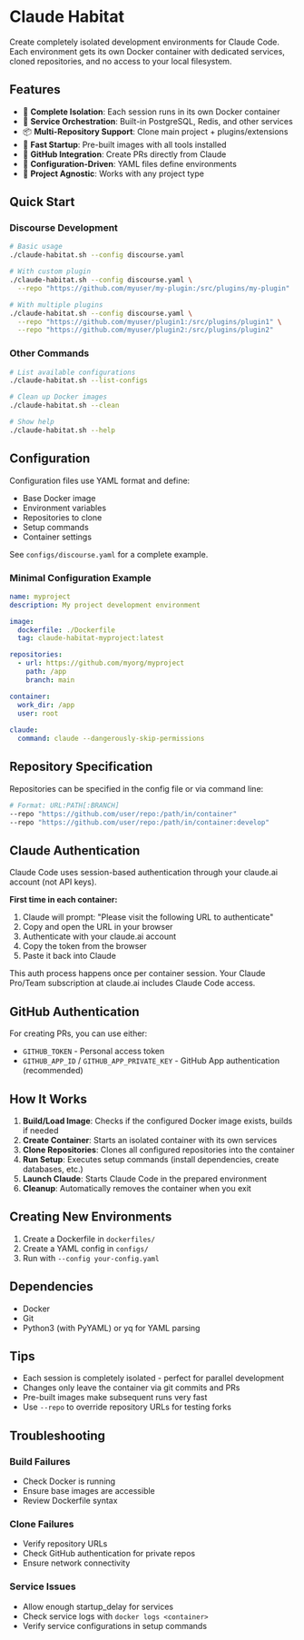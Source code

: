 # Claude Habitat

Create completely isolated development environments for Claude Code. Each environment gets its own Docker container with dedicated services, cloned repositories, and no access to your local filesystem.

## Features

- 🐳 **Complete Isolation**: Each session runs in its own Docker container
- 🔧 **Service Orchestration**: Built-in PostgreSQL, Redis, and other services
- 📦 **Multi-Repository Support**: Clone main project + plugins/extensions
- 🚀 **Fast Startup**: Pre-built images with all tools installed
- 🔐 **GitHub Integration**: Create PRs directly from Claude
- 📝 **Configuration-Driven**: YAML files define environments
- 🎯 **Project Agnostic**: Works with any project type

## Quick Start

### Discourse Development

```bash
# Basic usage
./claude-habitat.sh --config discourse.yaml

# With custom plugin
./claude-habitat.sh --config discourse.yaml \
  --repo "https://github.com/myuser/my-plugin:/src/plugins/my-plugin"

# With multiple plugins
./claude-habitat.sh --config discourse.yaml \
  --repo "https://github.com/myuser/plugin1:/src/plugins/plugin1" \
  --repo "https://github.com/myuser/plugin2:/src/plugins/plugin2"
```

### Other Commands

```bash
# List available configurations
./claude-habitat.sh --list-configs

# Clean up Docker images
./claude-habitat.sh --clean

# Show help
./claude-habitat.sh --help
```

## Configuration

Configuration files use YAML format and define:
- Base Docker image
- Environment variables
- Repositories to clone
- Setup commands
- Container settings

See `configs/discourse.yaml` for a complete example.

### Minimal Configuration Example

```yaml
name: myproject
description: My project development environment

image:
  dockerfile: ./Dockerfile
  tag: claude-habitat-myproject:latest

repositories:
  - url: https://github.com/myorg/myproject
    path: /app
    branch: main

container:
  work_dir: /app
  user: root
  
claude:
  command: claude --dangerously-skip-permissions
```

## Repository Specification

Repositories can be specified in the config file or via command line:

```bash
# Format: URL:PATH[:BRANCH]
--repo "https://github.com/user/repo:/path/in/container"
--repo "https://github.com/user/repo:/path/in/container:develop"
```

## Claude Authentication

Claude Code uses session-based authentication through your claude.ai account (not API keys). 

**First time in each container:**
1. Claude will prompt: "Please visit the following URL to authenticate"
2. Copy and open the URL in your browser
3. Authenticate with your claude.ai account
4. Copy the token from the browser
5. Paste it back into Claude

This auth process happens once per container session. Your Claude Pro/Team subscription at claude.ai includes Claude Code access.

## GitHub Authentication

For creating PRs, you can use either:
- `GITHUB_TOKEN` - Personal access token
- `GITHUB_APP_ID` / `GITHUB_APP_PRIVATE_KEY` - GitHub App authentication (recommended)

## How It Works

1. **Build/Load Image**: Checks if the configured Docker image exists, builds if needed
2. **Create Container**: Starts an isolated container with its own services
3. **Clone Repositories**: Clones all configured repositories into the container
4. **Run Setup**: Executes setup commands (install dependencies, create databases, etc.)
5. **Launch Claude**: Starts Claude Code in the prepared environment
6. **Cleanup**: Automatically removes the container when you exit

## Creating New Environments

1. Create a Dockerfile in `dockerfiles/`
2. Create a YAML config in `configs/`
3. Run with `--config your-config.yaml`

## Dependencies

- Docker
- Git
- Python3 (with PyYAML) or yq for YAML parsing

## Tips

- Each session is completely isolated - perfect for parallel development
- Changes only leave the container via git commits and PRs
- Pre-built images make subsequent runs very fast
- Use `--repo` to override repository URLs for testing forks

## Troubleshooting

### Build Failures
- Check Docker is running
- Ensure base images are accessible
- Review Dockerfile syntax

### Clone Failures
- Verify repository URLs
- Check GitHub authentication for private repos
- Ensure network connectivity

### Service Issues
- Allow enough startup_delay for services
- Check service logs with `docker logs <container>`
- Verify service configurations in setup commands